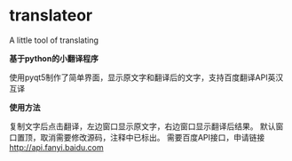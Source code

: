 # translateor
A little tool of translating

**基于python的小翻译程序**

使用pyqt5制作了简单界面，显示原文字和翻译后的文字，支持百度翻译API英汉互译

**使用方法**

复制文字后点击翻译，左边窗口显示原文字，右边窗口显示翻译后结果。
默认窗口置顶，取消需要修改源码，注释中已标出。
需要百度API接口，申请链接 <http://api.fanyi.baidu.com>
